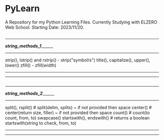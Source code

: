 # PyLearn

A Repository for my Python Learning Files.
Currently Studying with ELZERO Web School.
Starting Date: 2023/11/20.

## 
________________________________________________________________________

_________________________string_methods_1_______________________________
________________________________________________________________________

strip(), lstrip() and rstrip() - strip("symbol/s")
title(), capitalize(), upper(), lower()
zfill() - zfill(width)
________________________________________________________________________


************************************************************************

## 
________________________________________________________________________

_________________________string_methods_2_______________________________
________________________________________________________________________

split(), rsplit() # split(delim, splits)  ~ if not provided then space
center() # center(return size, filler) ~ if not provided then space
count() # count(to count, from, to)
swapcase()
startswith(), endswith() # returns a boolean
startswith(string to check, from, to)
________________________________________________________________________


************************************************************************
